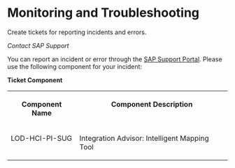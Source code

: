 <!-- loio2de873e395ba4e4eb6a9a2cc340c6d92 -->

# Monitoring and Troubleshooting

Create tickets for reporting incidents and errors.

*Contact SAP Support*

You can report an incident or error through the [SAP Support Portal](https://support.sap.com/en/index.html). Please use the following component for your incident:

**Ticket Component**


<table>
<tr>
<th valign="top">

Component Name

</th>
<th valign="top">

Component Description

</th>
</tr>
<tr>
<td valign="top">

LOD-HCI-PI-SUG

</td>
<td valign="top">

Integration Advisor: Intelligent Mapping Tool

</td>
</tr>
</table>

